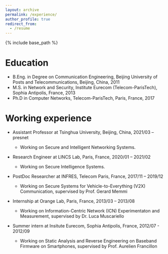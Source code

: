 ```yaml
---
layout: archive
permalink: /experience/
author_profile: true
redirect_from:
  - /resume
---
```


{% include base_path %}

Education
======
* B.Eng. in Degree on Communication Engineering, Beijing University of Posts and Telecommunications, Beijing, China, 2011
* M.S. in Network and Security, Institute Eurecom (Telecom-ParisTech), Sophia Antipolis, France, 2013
* Ph.D in Computer Networks, Telecom-ParisTech, Paris, France, 2017

Working experience
======
* Assistant Professor at Tsinghua University, Beijing, China, 2021/03 – presnet 
  * Working on Secure and Intelligent Networking Systems.

* Research Engineer at LINCS Lab, Paris, France, 2020/01 – 2021/02 
  * Working on Secure Intelligence Systems.

* PostDoc Researcher at INFRES, Telecom Paris, France, 2017/11 – 2019/12 
  * Working on Secure Systems for Vehicle-to-Everything (V2X) Communication, supervised by Prof. Gerard Memmi

* Internship at Orange Lab, Paris, France, 2013/03 – 2013/08
  * Working on Information-Centric Network (ICN) Experimentaton and Measurement, supervised by Dr. Luca Muscariello

* Summer intern at Insitute Eurecom, Sophia Antipolis, France, 2012/07 - 2012/09
  * Working on Static Analysis and Reverse Engineering on Baseband Firmware on Smartphones, supervised by Prof. Aurelien Francillon
